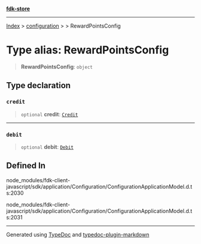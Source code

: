 [**fdk-store**](../../../README.md)
***

[Index](../../../API.md) > [configuration](../../README.md) > [<internal>](../README.md) > RewardPointsConfig

# Type alias: RewardPointsConfig

> **RewardPointsConfig**: `object`

## Type declaration

### `credit`

> `optional` **credit**: [`Credit`](type-alias.Credit.md)

***

### `debit`

> `optional` **debit**: [`Debit`](type-alias.Debit.md)

## Defined In

node\_modules/fdk-client-javascript/sdk/application/Configuration/ConfigurationApplicationModel.d.ts:2030

node\_modules/fdk-client-javascript/sdk/application/Configuration/ConfigurationApplicationModel.d.ts:2031

***
Generated using [TypeDoc](https://typedoc.org/) and [typedoc-plugin-markdown](https://www.npmjs.com/package/typedoc-plugin-markdown)
